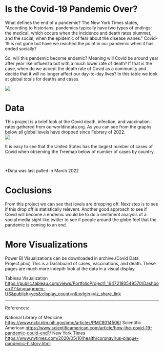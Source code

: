 # Is the Covid-19 Pandemic Over?

What defines the end of a pandemic?  The New York Times states, "According to historians, pandemics typically have two types of endings: the medical, which occurs when the incidence and death rates plummet, and the social, when the epidemic of fear about the disease wanes."  Covid-19 is not gone but have we reached the point in our pandemic when it has ended socially?

So, will this pandemic become endemic? Meaning will Covid be around year after year like influenza but with a much lower rate of death?  If that is the case, when do we accept the death rate of Covid as a community and decide that it will no longer affect our day-to-day lives?  In this table we look at global totals for deaths and cases.
 
 <img src="https://user-images.githubusercontent.com/33985564/163291095-8e17ff2a-f9f3-4922-a7b0-bdc88dcd8223.png">

# Data
This project is a brief look at the Covid death, infection, and vaccination rates gathered from ourworldindata.org.  As you can see from the graphs below all global levels have dropped since Febrary of 2022.  
<img src="https://user-images.githubusercontent.com/33985564/163263504-ad8c1de2-ca1e-4586-8844-141b568b50b3.png">

It is easy to see that the United States has the largest number of cases of Covid when observing the Treemap below of number of cases by country.

<img src="">

<img src="">

<img src="">

*Data was last pulled in March 2022


# Coclusions

From this project we can see that levels are dropping off.  Next step is to see if this drop off is statistically relevent.  Another good approach to see if Covid will become a endemic would be to do a sentiment analysis of a social media sight like twitter to see if people around the globe feel that the pandemic is coming to an end.


# More Visualizations

Power BI Visualizations can be downloaded in archive.(Covid Data Project.pbix)
This is a Dashboard of cases, vaccinations, and death.  These pages are much more indepth look at the data in a visual display.

Tableau Visualization
https://public.tableau.com/views/PortfolioProject1_16472180549570/Dashboard1?:language=en-US&publish=yes&:display_count=n&:origin=viz_share_link

-------------------------
References:

National Library of Medicine
https://www.ncbi.nlm.nih.gov/pmc/articles/PMC8014506/
Scientific American
https://www.scientificamerican.com/article/how-the-covid-19-pandemic-could-end1/
New York Times
https://www.nytimes.com/2020/05/10/health/coronavirus-plague-pandemic-history.html
